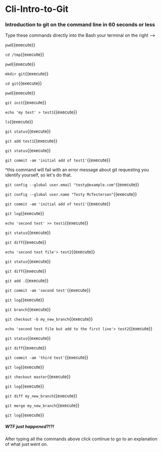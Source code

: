 Cli-Intro-to-Git
==========

### Introduction to git on the command line in 60 seconds or less

Type these commands directly into the Bash your terminal on the right -->

`pwd`{{execute}}

`cd /tmp`{{execute}}

`pwd`{{execute}}

`mkdir git`{{execute}}

`cd git`{{execute}}

`pwd`{{execute}}

`git init`{{execute}}

`echo 'my test' > test1`{{execute}}

`ls`{{execute}}

`git status`{{execute}}

`git add test1`{{execute}}

`git status`{{execute}}

`git commit -am 'initial add of test1'`{{execute}}

^this command will fail with an error message about git requesting you
identify yourself, so let's do that.

`git config --global user.email "testy@example.com"`{{execute}}

`git config --global user.name "Testy McTesterson"`{{execute}}

`git commit -am 'initial add of test1'`{{execute}}

`git log`{{execute}}

`echo 'second test' >> test1`{{execute}}

`git status`{{execute}}

`git diff`{{execute}}

`echo 'second test file'> test2`{{execute}}

`git status`{{execute}}

`git diff`{{execute}}

`git add .`{{execute}}

`git commit -am 'second test'`{{execute}}

`git log`{{execute}}

`git branch`{{execute}}

`git checkout -b my_new_branch`{{execute}}

`echo 'second test file but add to the first line'> test2`{{execute}}

`git status`{{execute}}

`git diff`{{execute}}

`git commit -am 'third test'`{{execute}}

`git log`{{execute}}

`git checkout master`{{execute}}

`git log`{{execute}}

`git diff my_new_branch`{{execute}}

`git merge my_new_branch`{{execute}}

`git log`{{execute}}

##### WTF just happened?!?!

After typing all the commands above click continue to go to an
explanation of what just went on.
